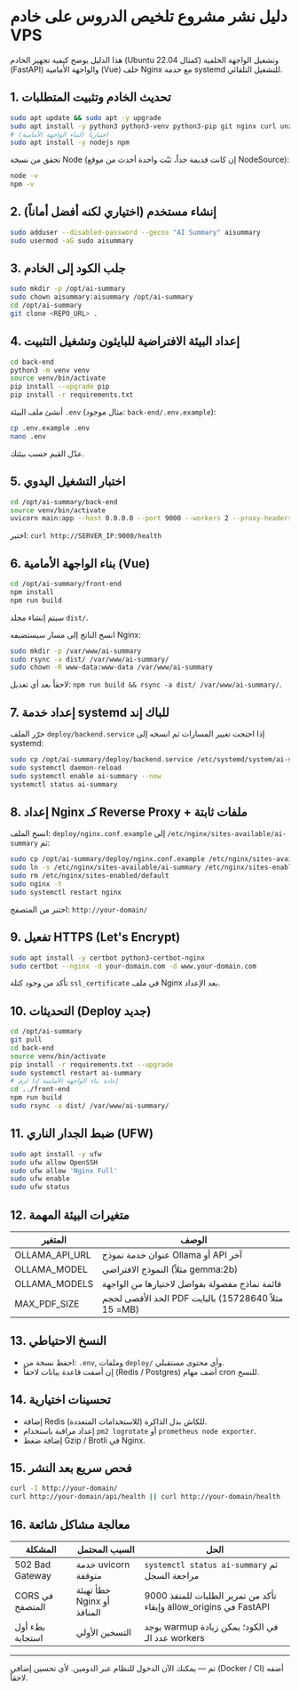 # دليل نشر مشروع تلخيص الدروس على خادم VPS

هذا الدليل يوضح كيفية تجهيز الخادم (Ubuntu 22.04 كمثال) وتشغيل الواجهة الخلفية (FastAPI) والواجهة الأمامية (Vue) خلف Nginx مع خدمة systemd للتشغيل التلقائي.

## 1. تحديث الخادم وتثبيت المتطلبات
```bash
sudo apt update && sudo apt -y upgrade
sudo apt install -y python3 python3-venv python3-pip git nginx curl unzip
# اختيارياً (لبناء الواجهة الأمامية)
sudo apt install -y nodejs npm
```

تحقق من نسخة Node (إن كانت قديمة جداً، ثبّت واحدة أحدث من موقع NodeSource):
```bash
node -v
npm -v
```

## 2. إنشاء مستخدم (اختياري لكنه أفضل أماناً)
```bash
sudo adduser --disabled-password --gecos "AI Summary" aisummary
sudo usermod -aG sudo aisummary
```

## 3. جلب الكود إلى الخادم
```bash
sudo mkdir -p /opt/ai-summary
sudo chown aisummary:aisummary /opt/ai-summary
cd /opt/ai-summary
git clone <REPO_URL> .
```

## 4. إعداد البيئة الافتراضية للبايثون وتشغيل التثبيت
```bash
cd back-end
python3 -m venv venv
source venv/bin/activate
pip install --upgrade pip
pip install -r requirements.txt
```

أنشئ ملف البيئة `.env` (مثال موجود: `back-end/.env.example`):
```bash
cp .env.example .env
nano .env
```
عدّل القيم حسب بيئتك.

## 5. اختبار التشغيل اليدوي
```bash
cd /opt/ai-summary/back-end
source venv/bin/activate
uvicorn main:app --host 0.0.0.0 --port 9000 --workers 2 --proxy-headers
```
اختبر: `curl http://SERVER_IP:9000/health`

## 6. بناء الواجهة الأمامية (Vue)
```bash
cd /opt/ai-summary/front-end
npm install
npm run build
```
سيتم إنشاء مجلد `dist/`.

انسخ الناتج إلى مسار سيستضيفه Nginx:
```bash
sudo mkdir -p /var/www/ai-summary
sudo rsync -a dist/ /var/www/ai-summary/
sudo chown -R www-data:www-data /var/www/ai-summary
```

لاحقاً بعد أي تعديل: `npm run build && rsync -a dist/ /var/www/ai-summary/`.

## 7. إعداد خدمة systemd للباك إند
حرّر الملف `deploy/backend.service` إذا احتجت تغيير المسارات ثم انسخه إلى systemd:
```bash
sudo cp /opt/ai-summary/deploy/backend.service /etc/systemd/system/ai-summary.service
sudo systemctl daemon-reload
sudo systemctl enable ai-summary --now
systemctl status ai-summary
```

## 8. إعداد Nginx كـ Reverse Proxy + ملفات ثابتة
انسخ الملف: `deploy/nginx.conf.example` إلى `/etc/nginx/sites-available/ai-summary` ثم:
```bash
sudo cp /opt/ai-summary/deploy/nginx.conf.example /etc/nginx/sites-available/ai-summary
sudo ln -s /etc/nginx/sites-available/ai-summary /etc/nginx/sites-enabled/ai-summary
sudo rm /etc/nginx/sites-enabled/default
sudo nginx -t
sudo systemctl restart nginx
```

اختبر من المتصفح: `http://your-domain/`

## 9. تفعيل HTTPS (Let's Encrypt)
```bash
sudo apt install -y certbot python3-certbot-nginx
sudo certbot --nginx -d your-domain.com -d www.your-domain.com
```
تأكد من وجود كتلة `ssl_certificate` في ملف Nginx بعد الإعداد.

## 10. التحديثات (Deploy جديد)
```bash
cd /opt/ai-summary
git pull
cd back-end
source venv/bin/activate
pip install -r requirements.txt --upgrade
sudo systemctl restart ai-summary
# إعادة بناء الواجهة الأمامية إذا لزم
cd ../front-end
npm run build
sudo rsync -a dist/ /var/www/ai-summary/
```

## 11. ضبط الجدار الناري (UFW)
```bash
sudo apt install -y ufw
sudo ufw allow OpenSSH
sudo ufw allow 'Nginx Full'
sudo ufw enable
sudo ufw status
```

## 12. متغيرات البيئة المهمة
| المتغير | الوصف |
|---------|-------|
| OLLAMA_API_URL | عنوان خدمة نموذج Ollama أو API آخر |
| OLLAMA_MODEL | النموذج الافتراضي (مثلاً gemma:2b) |
| OLLAMA_MODELS | قائمة نماذج مفصولة بفواصل لاختيارها من الواجهة |
| MAX_PDF_SIZE | الحد الأقصى لحجم PDF بالبايت (مثلاً 15728640 = 15MB) |

## 13. النسخ الاحتياطي
- احفظ نسخة من: `.env`, وملفات `deploy/` وأي محتوى مستقبلي.
- إن أضفت قاعدة بيانات لاحقاً (Redis / Postgres) أضف مهام cron للنسخ.

## 14. تحسينات اختيارية
- إضافة Redis للكاش بدل الذاكرة (للاستخدامات المتعددة).
- إعداد مراقبة باستخدام `pm2 logrotate` أو `prometheus node exporter`.
- إضافة ضغط Gzip / Brotli في Nginx.

## 15. فحص سريع بعد النشر
```bash
curl -I http://your-domain/
curl http://your-domain/api/health || curl http://your-domain/health
```

## 16. معالجة مشاكل شائعة
| المشكلة | السبب المحتمل | الحل |
|---------|---------------|------|
| 502 Bad Gateway | خدمة uvicorn متوقفة | `systemctl status ai-summary` ثم مراجعة السجل |
| CORS في المتصفح | خطأ تهيئة Nginx أو المنافذ | تأكد من تمرير الطلبات للمنفذ 9000 وإبقاء allow_origins في FastAPI |
| بطء أول استجابة | التسخين الأولي | يوجد warmup في الكود؛ يمكن زيادة عدد الـ workers |

---
تم — يمكنك الآن الدخول للنظام عبر الدومين. لأي تحسين إضافي (Docker / CI) أضفه لاحقاً.
